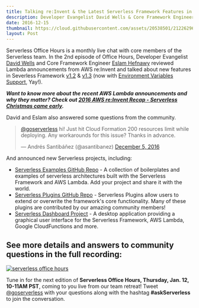 ```yaml
---
title: Talking re:Invent & the Latest Serverless Framework Features in December Office Hours
description: Developer Evangelist David Wells & Core Framework Engineer Eslam Hefnawy go over Lambda announcements from re:Invent and answer questions in the 2nd edition of Office Hours.
date: 2016-12-15
thumbnail: https://cloud.githubusercontent.com/assets/20538501/21226296/73f5269e-c29a-11e6-99f0-f7d34f858e7c.png
layout: Post
---
```

Serverless Office Hours is a monthly live chat with core members of the Serverless team. In the 2nd episode of Office Hours, Developer Evangelist [David Wells](https://github.com/DavidWells) and Core Framework Engineer [Eslam Hefnawy](https://github.com/eahefnawy) reviewed Lambda announcements from AWS re:Invent and talked about new features in Severless Framework [v1.2](https://serverless.com/blog/serverless-v1.2.0/) & [v1.3](https://serverless.com/blog/serverless-v1.3.0/) (now with [Environment Variables Support](https://serverless.com/framework/docs/providers/aws/guide/functions/#environment-variables), Yay!). 

***Want to know more about the recent AWS Lambda announcements and why they matter? Check out [2016 AWS re:Invent Recap - Serverless Christmas came early](https://serverless.com/blog/recap-serverless-announcements-reinvent/).***

David and Eslam also answered some questions from the community.

<blockquote class="twitter-tweet" data-lang="en"><p lang="en" dir="ltr"><a href="https://twitter.com/goserverless">@goserverless</a> hi! Just hit Cloud Formation 200 resources limit while deploying. Any workarounds for this issue? Thanks in advance.</p>&mdash; Andrés Santibáñez (@asantibanez) <a href="https://twitter.com/asantibanez/status/805844581313024000">December 5, 2016</a></blockquote>
<script async src="//platform.twitter.com/widgets.js" charset="utf-8"></script>

And announced new Serverless projects, including:

 - [Serverless Examples GitHub Repo](https://github.com/serverless/examples) - A collection of boilerplates and examples of serverless architectures built with the Serverless Framework and AWS Lambda. Add your project and share it with the world.
 - [Serverless Plugins GitHub Repo](https://github.com/serverless/plugins) - Serverless Plugins allow users to extend or overwrite the framework's core functionality. Many of these plugins are contributed by our amazing community members! 
 - [Serverless Dashboard Project](https://github.com/serverless/dashboard) -  A desktop application providing a graphical user interface for the Serverless Framework, AWS Lambda, Google CloudFunctions and more.

## See more details and answers to community questions in the full recording:

[![serverless office hours](https://cloud.githubusercontent.com/assets/20538501/21226969/849cad16-c29d-11e6-9b5c-ad7416cf53c1.png)](https://youtu.be/IoW_IcvRTGM)

Tune in for the next edition of **Serverless Office Hours, Thursday, Jan. 12, 10-11AM PST**, coming to you live from our team retreat! Tweet [@goserverless](https://twitter.com/goserverless) with your questions along with the hashtag **#askServerless** to join the conversation.